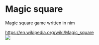 # Magic square

Magic square game written in nim

<https://en.wikipedia.org/wiki/Magic_square>\
![](https://upload.wikimedia.org/wikipedia/commons/thumb/e/e4/Magicsquareexample.svg/220px-Magicsquareexample.svg.png)
